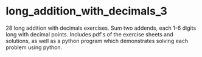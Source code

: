 # long_addition_with_decimals_3
28 long addition with decimals exercises. Sum two addends, each 1-6 digits long with decimal points. Includes pdf's of the exercise sheets and solutions, as well as a python program which demonstrates solving each problem using python. 
